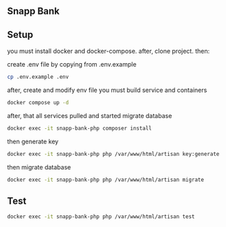 ## Snapp Bank


## Setup

you must install docker and docker-compose. after, clone project. then:



create .env file by copying from .env.example

```bash
cp .env.example .env
```

after, create and modify env file you must build service and containers

```bash
docker compose up -d
```

after, that all services pulled and started migrate database

```bash
docker exec -it snapp-bank-php composer install
```

then generate key

```bash
docker exec -it snapp-bank-php php /var/www/html/artisan key:generate
```

then migrate database

```bash
docker exec -it snapp-bank-php php /var/www/html/artisan migrate
```


## Test
```bash
docker exec -it snapp-bank-php php /var/www/html/artisan test
```

